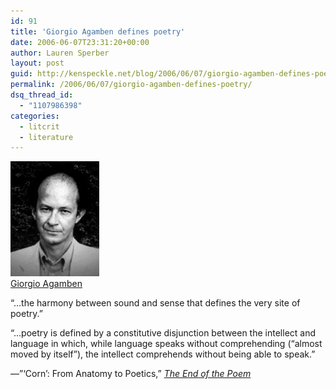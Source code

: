 ```yaml
---
id: 91
title: 'Giorgio Agamben defines poetry'
date: 2006-06-07T23:31:20+00:00
author: Lauren Sperber
layout: post
guid: http://kenspeckle.net/blog/2006/06/07/giorgio-agamben-defines-poetry/
permalink: /2006/06/07/giorgio-agamben-defines-poetry/
dsq_thread_id:
  - "1107986398"
categories:
  - litcrit
  - literature
---
```

<div class="leftpic">
  <a href="http://en.wikipedia.org/wiki/Giorgio_Agamben" title="wikipedia article"><img src="/images/2006/06/giorgio-agamben.jpg" alt="giorgio agamben" /><br />Giorgio Agamben<br /> </a>
</div>

&#8220;&#8230;the harmony between sound and sense that defines the very site of poetry.&#8221;

&#8220;&#8230;poetry is defined by a constitutive disjunction between the intellect and language in which, while language speaks without comprehending (&#8220;almost moved by itself&#8221;), the intellect comprehends without being able to speak.&#8221;

&mdash;&#8221;&#8216;Corn&#8217;: From Anatomy to Poetics,&#8221; _[The End of the Poem](http://www.amazon.com/gp/product/0804730229/sr=8-21/qid=1149737432/ref=sr_1_21/002-8638930-9047263?%5Fencoding=UTF8 "amazon page")_